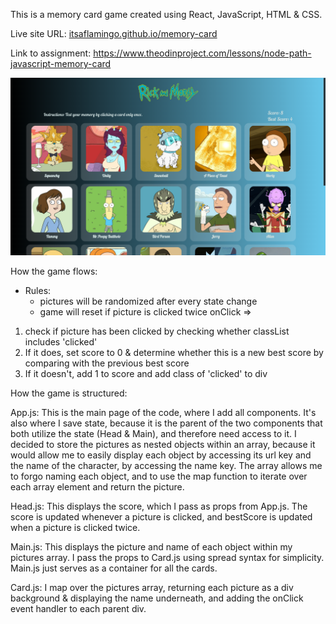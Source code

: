 This is a memory card game created using React, JavaScript, HTML & CSS. 

Live site URL: [itsaflamingo.github.io/memory-card](https://itsaflamingo.github.io/memory-card/)

Link to assignment: https://www.theodinproject.com/lessons/node-path-javascript-memory-card

![My Image](./src/img/README-shot.png)

How the game flows:
- Rules:  
    - pictures will be randomized after every state change
    - game will reset if picture is clicked twice
onClick => 
1. check if picture has been clicked by checking whether classList includes 'clicked'
2. If it does, set score to 0 & determine whether this is a new best score by comparing with the previous best score
3. If it doesn't, add 1 to score and add class of 'clicked' to div

How the game is structured: 

App.js: This is the main page of the code, where I add all components. It's also where I save state, because it is the parent of the two components that both utilize the state (Head & Main), and therefore need access to it. I decided to store the pictures as nested objects within an array, because it would allow me to easily display each object by accessing its url key and the name of the character, by accessing the name key. The array allows me to forgo naming each object, and to use the map function to iterate over each array element and return the picture.

Head.js: This displays the score, which I pass as props from App.js. The score is updated whenever a picture is clicked, and bestScore is updated when a picture is clicked twice. 

Main.js: This displays the picture and name of each object within my pictures array. I pass the props to Card.js using spread syntax for simplicity. Main.js just serves as a container for all the cards. 

Card.js: I map over the pictures array, returning each picture as a div background & displaying the name underneath, and adding the onClick event handler to each parent div.


